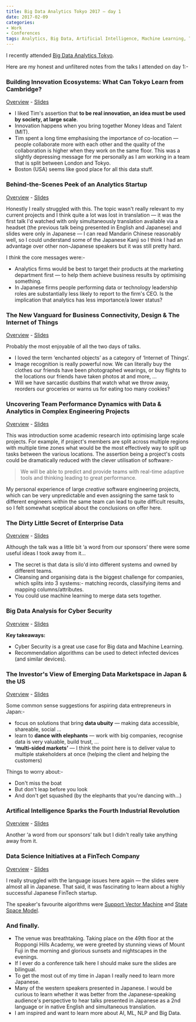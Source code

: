```yaml
---
title: Big Data Analytics Tokyo 2017 — day 1
date: 2017-02-09
categories:
- Work
- Conferences
tags: Analytics, Big Data, Artificial Intelligence, Machine Learning, Tokyo
---
```


I recently attended [Big Data Analytics Tokyo](http://www.bigdatacon.jp/).

Here are my honest and unfiltered notes from the talks I attended on day 1:-

### Building Innovation Ecosystems: What Can Tokyo Learn from Cambridge?

[Overview](http://www.bigdatacon.jp/en/talk/building-innovation-ecosystems-what-can-tokyo-learn-from-cambridge/) - [Slides](https://s3.amazonaws.com/big-data-tokyo/Rowe_CIC.pdf)

- I liked Tim's assertion that **to be real innovation, an idea must be used by society, at large scale**.
- Innovation happens when you bring together Money Ideas and Talent (MIT).
- Tim spent a long time emphasising the importance of co-location — people collaborate more with each other and the quality of the collaboration is higher when they work on the same floor.  This was a slightly depressing message for me personally as I am  working in a team that is split between London and Tokyo.
- Boston (USA) seems like good place for all this data stuff.

### Behind-the-Scenes Peek of an Analytics Startup

[Overview](http://www.bigdatacon.jp/en/talk/a-behind-the-scenes-peek-of-an-analytics-startup/) - [Slides](https://s3.amazonaws.com/big-data-tokyo/Kusano_Brainpad.pdf)

Honestly I really struggled with this.  The topic wasn't really relevant to my current projects and I think quite a lot was lost in translation — it was the first talk I'd watched with only simultaneously translation available via a headset (the previous talk being presented in English and Japanese) and slides were only in Japanese — I can read Mandarin Chinese reasonably well, so I could understand some of the Japanese Kanji so I think I had an advantage over other non-Japanese speakers but it was still pretty hard.

I _think_ the core messages were:-

- Analytics firms would be best to target their products at the marketing department first — to help them achieve business results by optimising something.
- In Japanese firms people performing data or technology leadership roles are substantially less likely to report to the firm's CEO.  Is the implication that analytics has less importance/a lower status?

### The New Vanguard for Business Connectivity, Design & The Internet of Things

[Overview](http://www.bigdatacon.jp/en/talk/the-new-vanguard-for-business-connectivity-design-and-the-internet-of-things/) - [Slides](https://s3.amazonaws.com/big-data-tokyo/Rose-Ditto-BDAT-2017.pdf)

Probably the most enjoyable of all the two days of talks.

- I loved the term ‘enchanted objects’ as a category of ‘Internet of Things’.
- Image recognition is really powerful now.  We can literally buy the clothes our friends have been photographed wearings, or buy flights to the locations our friends have taken photos at and more, …
- Will we have sarcastic dustbins that watch what we throw away, reorders our groceries or warns us for eating too many cookies?

### Uncovering Team Performance Dynamics with Data & Analytics in Complex Engineering Projects

[Overview](http://www.bigdatacon.jp/en/talk/uncovering-team-performance-dynamics-with-data-analytics-in-complex-engineering-projects/) - [Slides](https://s3.amazonaws.com/big-data-tokyo/Ike-GPD-BDAT-2017-02.pdf)

This was introduction some academic research into optimising large scale projects.  For example, if project's members are split across multiple regions with multiple time zones what would be the most effectively way to split up tasks between the various locations.  The assertion being a project's costs could be dramatically reduced with the clever utilisation of software:-

> We will be able to predict and provide teams with real-time adaptive tools and thinking leading to great performance.

My personal experience of large _creative_ software engineering projects, which can be very unpredictable and even assigning the same task to different engineers within the same team can lead to quite difficult results, so I felt somewhat sceptical about the conclusions on offer here.

### The Dirty Little Secret of Enterprise Data

[Overview](http://www.bigdatacon.jp/en/talk/the-dirty-little-secret-of-enterprise-data/) - [Slides](https://s3.amazonaws.com/big-data-tokyo/Palmer-Tamr-BDAT-2017-02.pdf)

Although the talk was a little bit ‘a word from our sponsors’ there were some useful ideas I took away from it…

- The secret is that data is silo'd into different systems and owned by different teams.
- Cleansing and organising data is the biggest challenge for companies, which splits into 3 systems:- matching records, classifying items and mapping columns/attributes.
- You could use machine learning to merge data sets together.

### Big Data Analysis for Cyber Security

[Overview](https://s3.amazonaws.com/big-data-tokyo/Mitsunaga-University+of+Tokyo_BDAT.pdf) - [Slides](https://s3.amazonaws.com/big-data-tokyo/Mitsunaga-University+of+Tokyo_BDAT.pdf)

**Key takeaways:**

- Cyber Security is a great use case for Big data and Machine Learning.
- Recommendation algorithms can be used to detect infected devices (and similar devices).

### The Investor's View of Emerging Data Marketspace in Japan & the US

[Overview](http://www.bigdatacon.jp/en/talk/the-investors-view-of-emerging-data-marketspace-in-japan-and-the-u-s/) - [Slides](https://s3.amazonaws.com/big-data-tokyo/Epstein-Credorax-BDAT-2017-02.pdf)

Some common sense suggestions for aspiring data entrepreneurs in Japan:-

- focus on solutions that bring **data ubuity** — making data accessible, shareable, social …
- learn to **dance with elephants** — work with big companies, recognise data is very valuable, build trust, …
- **‘multi-sided markets’** — I think the point here is to deliver value to multiple stakeholders at once (helping the client and helping the customers)

Things to worry about:-

- Don't miss the boat
- But don't leap before you look
- And don't get squashed (by the elephants that you're dancing with…)

### Artifical Intelligence Sparks the Fourth Industrial Revolution

[Overview](http://www.bigdatacon.jp/en/talk/artificial-intelligence-sparks-the-fourth-industrial-revolution/) - [Slides](https://s3.amazonaws.com/big-data-tokyo/Pitchford-AI-Business-BDAT-2017-02_and_Wheelock-Tractica-BDAT-2017-02.pdf)

Another ‘a word from our sponsors’ talk but I didn't really take anything away from it.

### Data Science Initiatives at a FinTech Company

[Overview](http://www.bigdatacon.jp/en/talk/data-science-initiatives-at-a-fintech-company/) - [Slides](https://s3.amazonaws.com/big-data-tokyo/Ito-MoneyForward-BDAT-2017-02.pdf)

I really struggled with the language issues here again — the slides were almost all in Japanese.  That said, it was fascinating to learn about a highly successful Japanese FinTech startup.

The speaker's favourite algorithms were [Support Vector Machine](https://en.wikipedia.org/wiki/Support_vector_machine) and [State Space Model](https://en.wikipedia.org/wiki/State-space_representation).

### And finally.

- The venue was breathtaking.  Taking place on the 49th floor at the Roppongi Hills Academy, we were greeted by stunning views of Mount Fuji in the morning and glorious sunsets and nightscapes in the evenings.
- If I ever do a conference talk here I should make sure the slides are bilingual.
- To get the most out of my time in Japan I really need to learn more Japanese.
- Many of the western speakers presented in Japanese.  I would be curious to learn whether it was better from the Japanese-speaking audience's perspective to hear talks presented in Japanese as a 2nd language or in native English and simultaneous translation.
- I am inspired and want to learn more about AI, ML, NLP and Big Data.
